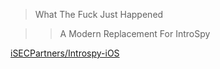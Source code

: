 >What The Fuck Just Happened

>>A Modern Replacement For IntroSpy

[iSECPartners/Introspy-iOS](https://github.com/iSECPartners/Introspy-iOS)

